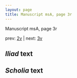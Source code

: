 ```yaml
---
layout: page
title: Manuscript msA, page 3r
---
```


Manuscript msA, page 3r

prev:  [2v](../2v) | next:  [3v](../3v)

## *Iliad* text



## *Scholia* text

